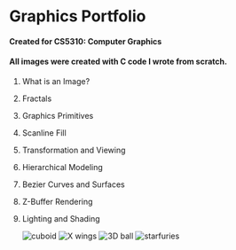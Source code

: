 # Graphics Portfolio
#### Created for CS5310: Computer Graphics
#### All images were created with C code I wrote from scratch.

1. What is an Image?
2. Fractals
3. Graphics Primitives
4. Scanline Fill
5. Transformation and Viewing
6. Hierarchical Modeling
7. Bezier Curves and Surfaces
8. Z-Buffer Rendering
9. Lighting and Shading

   ![cuboid](/../main/images/test9a.ppm)
   ![X wings](/../main/images/test9b.ppm)
   ![3D ball](/../main/images/test9d.ppm)
   ![starfuries](/../main/images/starfuries.png)
